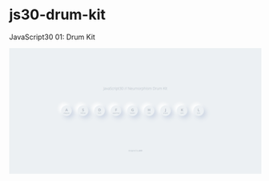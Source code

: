 # js30-drum-kit
 JavaScript30 01: Drum Kit

![screenshot](https://raw.githubusercontent.com/yishuenlo/js30-drum-kit/gh-pages/screenshot.png)
